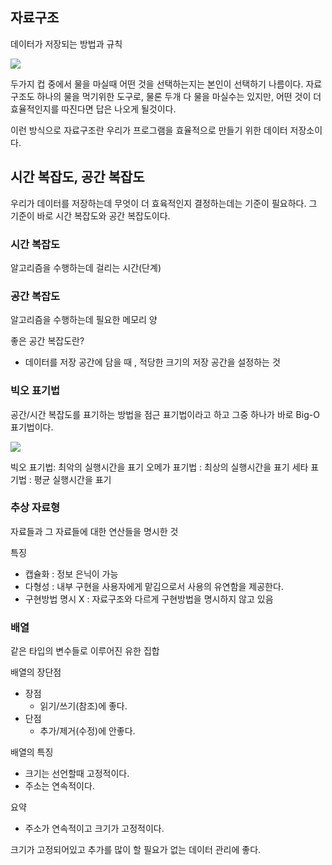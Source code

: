 ## 자료구조

데이터가 저장되는 방법과 규칙



![](https://velog.velcdn.com/images/jhs000123/post/4634b8c4-676c-4c20-8848-39e6a0310613/image.png)

두가지 컵 중에서 물을 마실때 어떤 것을 선택하는지는 본인이 선택하기 나름이다. 자료구조도 하나의 물을 먹기위한 도구로, 물론 두개 다 물을 마실수는 있지만, 어떤 것이 더 효율적인지를 따진다면 답은 나오게 될것이다. 

이런 방식으로 자료구조란 우리가 프로그램을 효율적으로 만들기 위한 데이터 저장소이다. 


## 시간 복잡도, 공간 복잡도 

우리가 데이터를 저장하는데 무엇이 더 효육적인지 결정하는데는 기준이 필요하다.
그 기준이 바로 시간 복잡도와 공간 복잡도이다. 


### 시간 복잡도

알고리즘을 수행하는데 걸리는 시간(단계)




### 공간 복잡도

알고리즘을 수행하는데 필요한 메모리 양

좋은 공간 복잡도란?
 - 데이터를 저장 공간에 담을 때 , 적당한 크기의 저장 공간을 설정하는 것
 
 
 
 ### 빅오 표기법
 
 공간/시간 복잡도를 표기하는 방법을 점근 표기법이라고 하고 그중 하나가 바로 Big-O표기법이다.
 
 ![](https://velog.velcdn.com/images/jhs000123/post/6ba32eb6-7023-45a2-a285-48183796e5a6/image.png)

 
 빅오 표기법: 최악의 실행시간을 표기
 오메가 표기법 : 최상의 실행시간을 표기
 세타 표기법 : 평균 실행시간을 표기


### 추상 자료형

자료들과 그 자료들에 대한 연산들을 명시한 것

특징

- 캡슐화 : 정보 은닉이 가능
- 다형성 : 내부 구현을 사용자에게 맡김으로서 사용의 유연함을 제공한다.
- 구현방법 명시 X : 자료구조와 다르게 구현방법을 명시하지 않고 있음



### 배열 
같은 타입의 변수들로 이루어진 유한 집합 


배열의 장단점
- 장점
	- 읽기/쓰기(참조)에 좋다.
- 단점 
	- 추가/제거(수정)에 안좋다.
    
배열의 특징
- 크기는 선언할때 고정적이다.
- 주소는 연속적이다.

요약
- 주소가 연속적이고 크기가 고정적이다. 

크기가 고정되어있고 추가를 많이 할 필요가 없는 데이터 관리에 좋다. 


